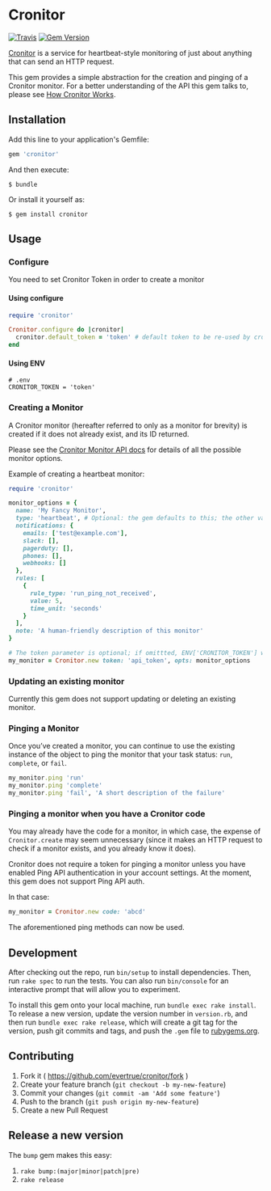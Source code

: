 # Cronitor

[![Travis](https://img.shields.io/travis/evertrue/cronitor.svg)](https://travis-ci.org/evertrue/cronitor)
[![Gem Version](https://badge.fury.io/rb/cronitor.svg)](https://badge.fury.io/rb/cronitor)

[Cronitor](https://cronitor.io/) is a service for heartbeat-style monitoring of just about anything that can send an HTTP request.

This gem provides a simple abstraction for the creation and pinging of a Cronitor monitor. For a better understanding of the API this gem talks to, please see [How Cronitor Works](https://cronitor.io/help/how-cronitor-works).

## Installation

Add this line to your application's Gemfile:

```ruby
gem 'cronitor'
```

And then execute:

    $ bundle

Or install it yourself as:

    $ gem install cronitor

## Usage


### Configure

You need to set Cronitor Token in order to create a monitor

#### Using configure

```ruby
require 'cronitor'

Cronitor.configure do |cronitor|
  cronitor.default_token = 'token' # default token to be re-used by cronitor
end
````

#### Using ENV

```
# .env
CRONITOR_TOKEN = 'token'
```

### Creating a Monitor

A Cronitor monitor (hereafter referred to only as a monitor for brevity) is created if it does not already exist, and its ID returned.

Please see the [Cronitor Monitor API docs](https://cronitor.io/docs/monitor-api) for details of all the possible monitor options.

Example of creating a heartbeat monitor:

```ruby
require 'cronitor'

monitor_options = {
  name: 'My Fancy Monitor',
  type: 'heartbeat', # Optional: the gem defaults to this; the other value, 'healthcheck', is not yet supported by this gem
  notifications: {
    emails: ['test@example.com'],
    slack: [],
    pagerduty: [],
    phones: [],
    webhooks: []
  },
  rules: [
    {
      rule_type: 'run_ping_not_received',
      value: 5,
      time_unit: 'seconds'
    }
  ],
  note: 'A human-friendly description of this monitor'
}

# The token parameter is optional; if omittted, ENV['CRONITOR_TOKEN'] will be used if not configured
my_monitor = Cronitor.new token: 'api_token', opts: monitor_options
```

### Updating an existing monitor

Currently this gem does not support updating or deleting an existing monitor.

### Pinging a Monitor

Once you’ve created a monitor, you can continue to use the existing instance of the object to ping the monitor that your task status: `run`, `complete`, or `fail`.

```ruby
my_monitor.ping 'run'
my_monitor.ping 'complete'
my_monitor.ping 'fail', 'A short description of the failure'
```

### Pinging a monitor when you have a Cronitor code

You may already have the code for a monitor, in which case, the expense of `Cronitor.create` may seem unnecessary (since it makes an HTTP request to check if a monitor exists, and you already know it does).

Cronitor does not require a token for pinging a monitor unless you have enabled Ping API authentication in your account settings. At the moment, this gem does not support Ping API auth.

In that case:

```ruby
my_monitor = Cronitor.new code: 'abcd'
```

The aforementioned ping methods can now be used.

## Development

After checking out the repo, run `bin/setup` to install dependencies. Then, run `rake spec` to run the tests. You can also run `bin/console` for an interactive prompt that will allow you to experiment.

To install this gem onto your local machine, run `bundle exec rake install`. To release a new version, update the version number in `version.rb`, and then run `bundle exec rake release`, which will create a git tag for the version, push git commits and tags, and push the `.gem` file to [rubygems.org](https://rubygems.org).

## Contributing

1. Fork it ( https://github.com/evertrue/cronitor/fork )
2. Create your feature branch (`git checkout -b my-new-feature`)
3. Commit your changes (`git commit -am 'Add some feature'`)
4. Push to the branch (`git push origin my-new-feature`)
5. Create a new Pull Request

## Release a new version

The `bump` gem makes this easy:

1. `rake bump:(major|minor|patch|pre)`
2. `rake release`
